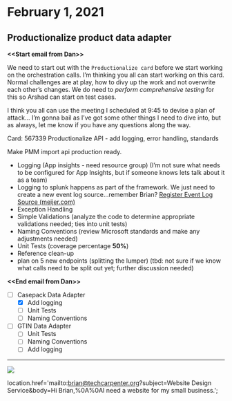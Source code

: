 # February 1, 2021

## Productionalize product data adapter

**\<\<Start email from Dan\>\>**

We need to start out with the `Productionalize card` before we start working on the orchestration calls. I’m thinking you all can start working on this card. Normal challenges are at play, how to divy up the work and not overwrite each other’s changes. We do need to _perform comprehensive testing_ for this so Arshad can start on test cases.

I think you all can use the meeting I scheduled at 9:45 to devise a plan of attack... I’m gonna bail as I’ve got some other things I need to dive into, but as always, let me know if you have any questions along the way.

Card: 567339 Productionalize API - add logging, error handling, standards

Make PMM import api production ready.

- Logging (App insights - need resource group) (I’m not sure what needs to be configured for App Insights, but if someone knows lets talk about it as a team)
- Logging to splunk happens as part of the framework. We just need to create a new event log source…remember Brian? [Register Event Log Source (meijer.com)](http://apps.meijer.com/EventLogSrcReg/default.aspx)
- Exception Handling
- Simple Validations (analyze the code to determine appropriate validations needed; ties into unit tests)
- Naming Conventions (review Microsoft standards and make any adjustments needed)
- Unit Tests (coverage percentage **50%**)
- Reference clean-up
- plan on 5 new endpoints (splitting the lumper) (tbd: not sure if we know what calls need to be split out yet; further discussion needed)

**\<\<End email from Dan\>\>**

- [ ] Casepack Data Adapter
  - [x] Add logging
  - [ ] Unit Tests
  - [ ] Naming Conventions
- [ ] GTIN Data Adapter
  - [ ] Unit Tests
  - [ ] Naming Conventions
  - [ ] Add logging

---

[![](https://img.shields.io/badge/Made%20by-techcarpenter-148cd6)](https://techcarpenter.org "https://techcarpenter.org")

location.href='mailto:brian@techcarpenter.org?subject=Website Design Service&body=Hi Brian,%0A%0AI need a website for my small business.';
